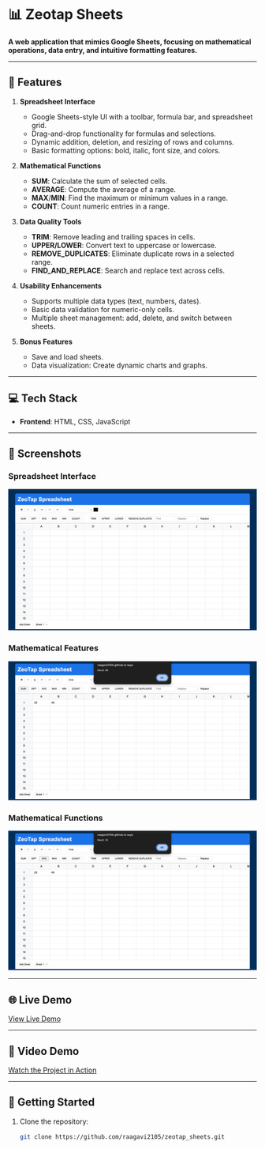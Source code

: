 # 📊 Zeotap Sheets

**A web application that mimics Google Sheets, focusing on mathematical operations, data entry, and intuitive formatting features.**

---

## 🚀 Features

1. **Spreadsheet Interface**
   - Google Sheets-style UI with a toolbar, formula bar, and spreadsheet grid.
   - Drag-and-drop functionality for formulas and selections.
   - Dynamic addition, deletion, and resizing of rows and columns.
   - Basic formatting options: bold, italic, font size, and colors.

2. **Mathematical Functions**
   - **SUM**: Calculate the sum of selected cells.
   - **AVERAGE**: Compute the average of a range.
   - **MAX**/**MIN**: Find the maximum or minimum values in a range.
   - **COUNT**: Count numeric entries in a range.

3. **Data Quality Tools**
   - **TRIM**: Remove leading and trailing spaces in cells.
   - **UPPER/LOWER**: Convert text to uppercase or lowercase.
   - **REMOVE_DUPLICATES**: Eliminate duplicate rows in a selected range.
   - **FIND_AND_REPLACE**: Search and replace text across cells.

4. **Usability Enhancements**
   - Supports multiple data types (text, numbers, dates).
   - Basic data validation for numeric-only cells.
   - Multiple sheet management: add, delete, and switch between sheets.

5. **Bonus Features**
   - Save and load sheets.
   - Data visualization: Create dynamic charts and graphs.

---

## 💻 Tech Stack

- **Frontend**: HTML, CSS, JavaScript


---

## 📸 Screenshots

### Spreadsheet Interface  
![Spreadsheet Interface](./screenshots/spreadsheet_interface.png)

### Mathematical Features  
![Toolbar Features](./screenshots/mah.png)

### Mathematical Functions  
![Mathematical Functions](./screenshots/mathematical_functions.png)

---

## 🌐 Live Demo

[View Live Demo](https://raagavi2105.github.io/zeotap_sheets/)

---

## 🎥 Video Demo

[Watch the Project in Action](https://youtu.be/vZ_AAsvfhYo)

---

## 🏁 Getting Started

1. Clone the repository:
   ```bash
   git clone https://github.com/raagavi2105/zeotap_sheets.git
